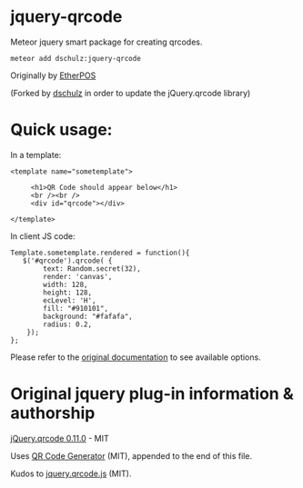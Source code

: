 jquery-qrcode
======================

Meteor jquery smart package for creating qrcodes.

    meteor add dschulz:jquery-qrcode

Originally by [EtherPOS](http://www.etherpos.com/ "EtherPOS")

(Forked by [dschulz](https://github.com/dschulz) in order to update the jQuery.qrcode library)


Quick usage:
=============


In a template: 

    <template name="sometemplate">

         <h1>QR Code should appear below</h1>
         <br /><br />     
         <div id="qrcode"></div>
     
    </template>


In client JS code:

    Template.sometemplate.rendered = function(){
       $('#qrcode').qrcode( { 
            text: Random.secret(32), 
            render: 'canvas',
            width: 128,
            height: 128, 
            ecLevel: 'H',
            fill: "#910101",
            background: "#fafafa",
            radius: 0.2,
        }); 
    };



Please refer to the [original documentation](http://larsjung.de/jquery-qrcode/) to see available options.


Original jquery plug-in information & authorship
=================================================
[jQuery.qrcode 0.11.0](http://larsjung.de/qrcode) - MIT

Uses [QR Code Generator](http://www.d-project.com/qrcode/index.html) (MIT), appended to the end of this file.

Kudos to [jquery.qrcode.js](http://github.com/jeromeetienne/jquery-qrcode) (MIT).
